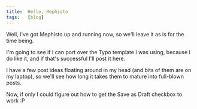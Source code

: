 ```yaml
---
title:  Hello, Mephisto
tags:   [blog]
---
```


Well, I've got Mephisto up and running now, so we'll leave it as is for the time being.

I'm going to see if I can port over the Typo template I was using, because I do like it, and if that's successful I'll post it here.

I have a few post ideas floating around in my head (and bits of them are on my laptop), so we'll see how long it takes them to mature into full-blown posts.

Now, if only I could figure out how to get the Save as Draft checkbox to work :P

